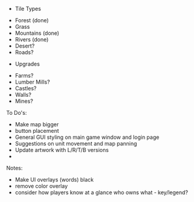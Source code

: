 * Tile Types
- Forest (done)
- Grass 
- Mountains (done)
- Rivers (done)
- Desert?
- Roads?

* Upgrades
- Farms?
- Lumber Mills?
- Castles?
- Walls?
- Mines?


To Do's:
- Make map bigger
- button placement
- General GUI styling on main game window and login page
- Suggestions on unit movement and map panning
- Update artwork with L/R/T/B versions
- 


Notes:
- Make UI overlays (words) black
- remove color overlay
- consider how players know at a glance who owns what - key/legend?
